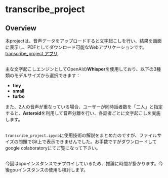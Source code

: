 # transcribe_project

## Overview
本projectは、音声データをアップロードすると文字起こしを行い、結果を画面に表示し、PDFとしてダウンロード可能なWebアプリケーションです。  
[transcribe_project アプリ](https://your-app-url.example.com)
##
主な文字起こしエンジンとしてOpenAIの**Whisper**を使用しており、以下の3種類のモデルサイズから選択できます：
- **tiny**
- **small**
- **turbo**

また、2人の音声が重なっている場合、ユーザーが同時話者数を「二人」と指定すると、**Asteroid**を利用して音声分離を行い、各話者ごとに文字起こしを実施します。

##
`transcribe_project.ipynb`に使用技術の解説をまとめたのですが、ファイルサイズの問題でGit上で表示できませんでした。お手数ですがダウンロードしてgoogle colaboratoryにてご覧になって下さい。 
##
今回はcpuインスタンスでデプロイしているため、推論に時間が掛かります。今後gpuインスタンスの使用も検討します。



